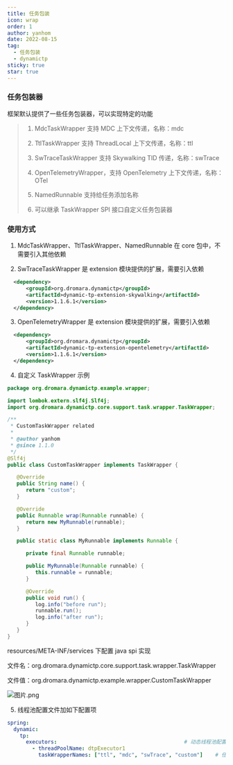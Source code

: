```yaml
---
title: 任务包装
icon: wrap
order: 1
author: yanhom
date: 2022-08-15
tag:
  - 任务包装
  - dynamictp
sticky: true
star: true
---
```


### 任务包装器

框架默认提供了一些任务包装器，可以实现特定的功能

> 1. MdcTaskWrapper 支持 MDC 上下文传递，名称：mdc
>
> 2. TtlTaskWrapper 支持 ThreadLocal 上下文传递，名称：ttl
>
> 3. SwTraceTaskWrapper 支持 Skywalking TID 传递，名称：swTrace
> 
> 4. OpenTelemetryWrapper，支持 OpenTelemetry 上下文传递，名称：OTel
>
> 5. NamedRunnable 支持给任务添加名称
>
> 6. 可以继承 TaskWrapper SPI 接口自定义任务包装器


### 使用方式

1. MdcTaskWrapper、TtlTaskWrapper、NamedRunnable 在 core 包中，不需要引入其他依赖

2. SwTraceTaskWrapper 是 extension 模块提供的扩展，需要引入依赖

```xml
  <dependency>
      <groupId>org.dromara.dynamictp</groupId>
      <artifactId>dynamic-tp-extension-skywalking</artifactId>
      <version>1.1.6.1</version>
  </dependency>
 ```
   
3. OpenTelemetryWrapper 是 extension 模块提供的扩展，需要引入依赖

```xml
  <dependency>
      <groupId>org.dromara.dynamictp</groupId>
      <artifactId>dynamic-tp-extension-opentelemetry</artifactId>
      <version>1.1.6.1</version>
  </dependency>
 ```

4. 自定义 TaskWrapper 示例

```java
package org.dromara.dynamictp.example.wrapper;

import lombok.extern.slf4j.Slf4j;
import org.dromara.dynamictp.core.support.task.wrapper.TaskWrapper;

/**
 * CustomTaskWrapper related
 *
 * @author yanhom
 * @since 1.1.0
 */
@Slf4j
public class CustomTaskWrapper implements TaskWrapper {

   @Override
   public String name() {
      return "custom";
   }

   @Override
   public Runnable wrap(Runnable runnable) {
      return new MyRunnable(runnable);
   }

   public static class MyRunnable implements Runnable {

      private final Runnable runnable;

      public MyRunnable(Runnable runnable) {
         this.runnable = runnable;
      }

      @Override
      public void run() {
         log.info("before run");
         runnable.run();
         log.info("after run");
      }
   }
}

```

resources/META-INF/services 下配置 java spi 实现

文件名：org.dromara.dynamictp.core.support.task.wrapper.TaskWrapper

文件值：org.dromara.dynamictp.example.wrapper.CustomTaskWrapper

![图片.png](/images/dynamictp/spi-wrapper.png)

5. 线程池配置文件加如下配置项

```yaml
spring:
  dynamic:
    tp:
      executors:                                         # 动态线程池配置，省略其他项，具体看上述配置文件
        - threadPoolName: dtpExecutor1
          taskWrapperNames: ["ttl", "mdc", "swTrace", "custom"]    # 任务包装器名称，继承 TaskWrapper 接口
```
